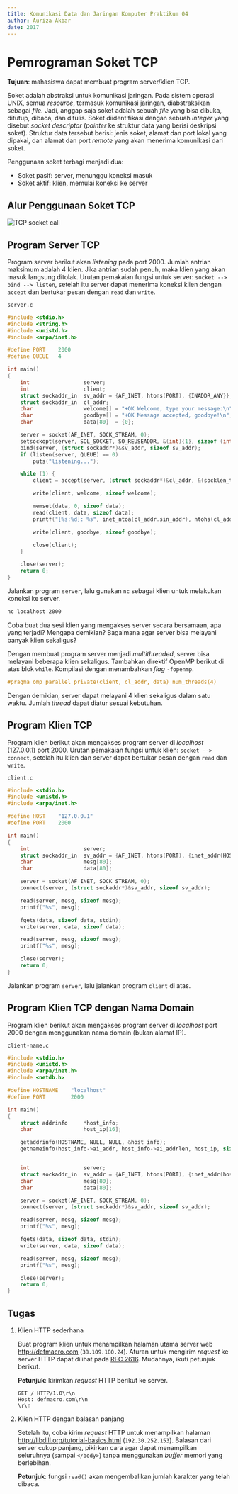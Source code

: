 ```yaml
---
title: Komunikasi Data dan Jaringan Komputer Praktikum 04
author: Auriza Akbar
date: 2017
---
```


# Pemrograman Soket TCP

**Tujuan**: mahasiswa dapat membuat program server/klien TCP.

Soket adalah abstraksi untuk komunikasi jaringan. Pada sistem operasi UNIX,
semua *resource*, termasuk komunikasi jaringan, diabstraksikan sebagai *file*.
Jadi, anggap saja soket adalah sebuah *file* yang bisa dibuka, ditutup,
dibaca, dan ditulis. Soket diidentifikasi dengan sebuah _integer_ yang
disebut _socket descriptor_ (*pointer* ke struktur data yang berisi deskripsi
soket). Struktur data tersebut berisi: jenis soket, alamat dan port lokal yang
dipakai, dan alamat dan port _remote_ yang akan menerima komunikasi dari soket.

Penggunaan soket terbagi menjadi dua:

- Soket pasif: server, menunggu koneksi masuk
- Soket aktif: klien, memulai koneksi ke server


## Alur Penggunaan Soket TCP

![TCP socket call](etc/4/socket-tcp.png)



## Program Server TCP

Program server berikut akan *listening* pada port 2000.
Jumlah antrian maksimum adalah 4 klien.
Jika antrian sudah penuh, maka klien yang akan masuk langsung ditolak.
Urutan pemakaian fungsi untuk server: `socket --> bind --> listen`, setelah itu
server dapat menerima koneksi klien dengan `accept` dan bertukar pesan dengan
`read` dan `write`.

`server.c`

```c
#include <stdio.h>
#include <string.h>
#include <unistd.h>
#include <arpa/inet.h>

#define PORT    2000
#define QUEUE   4

int main()
{
    int                 server;
    int                 client;
    struct sockaddr_in  sv_addr = {AF_INET, htons(PORT), {INADDR_ANY}};
    struct sockaddr_in  cl_addr;
    char                welcome[] = "+OK Welcome, type your message:\n";
    char                goodbye[] = "+OK Message accepted, goodbye!\n";
    char                data[80]  = {0};

    server = socket(AF_INET, SOCK_STREAM, 0);
    setsockopt(server, SOL_SOCKET, SO_REUSEADDR, &(int){1}, sizeof (int));
    bind(server, (struct sockaddr*)&sv_addr, sizeof sv_addr);
    if (listen(server, QUEUE) == 0)
        puts("listening...");

    while (1) {
        client = accept(server, (struct sockaddr*)&cl_addr, &(socklen_t){sizeof cl_addr});

        write(client, welcome, sizeof welcome);

        memset(data, 0, sizeof data);
        read(client, data, sizeof data);
        printf("[%s:%d]: %s", inet_ntoa(cl_addr.sin_addr), ntohs(cl_addr.sin_port), data);

        write(client, goodbye, sizeof goodbye);

        close(client);
    }

    close(server);
    return 0;
}
```

Jalankan program `server`, lalu gunakan `nc` sebagai klien untuk melakukan
koneksi ke server.

```bash
nc localhost 2000
```

Coba buat dua sesi klien yang mengakses server secara bersamaan, apa yang
terjadi? Mengapa demikian? Bagaimana agar server bisa melayani banyak klien
sekaligus?

Dengan membuat program server menjadi *multithreaded*, server bisa melayani
beberapa klien sekaligus. Tambahkan direktif OpenMP berikut di atas blok `while`.
Kompilasi dengan menambahkan *flag* `-fopenmp`.

~~~c
#pragma omp parallel private(client, cl_addr, data) num_threads(4)
~~~

Dengan demikian, server dapat melayani 4 klien sekaligus dalam satu waktu.
Jumlah *thread* dapat diatur sesuai kebutuhan.

## Program Klien TCP

Program klien berikut akan mengakses program server di *localhost* (127.0.0.1)
port 2000.
Urutan pemakaian fungsi untuk klien: `socket --> connect`, setelah itu klien dan server dapat
bertukar pesan dengan `read` dan `write`.

`client.c`

```c
#include <stdio.h>
#include <unistd.h>
#include <arpa/inet.h>

#define HOST    "127.0.0.1"
#define PORT    2000

int main()
{
    int                 server;
    struct sockaddr_in  sv_addr = {AF_INET, htons(PORT), {inet_addr(HOST)}};
    char                mesg[80];
    char                data[80];

    server = socket(AF_INET, SOCK_STREAM, 0);
    connect(server, (struct sockaddr*)&sv_addr, sizeof sv_addr);

    read(server, mesg, sizeof mesg);
    printf("%s", mesg);

    fgets(data, sizeof data, stdin);
    write(server, data, sizeof data);

    read(server, mesg, sizeof mesg);
    printf("%s", mesg);

    close(server);
    return 0;
}
```

Jalankan program `server`, lalu jalankan program `client` di atas.


## Program Klien TCP dengan Nama Domain

Program klien berikut akan mengakses program server di *localhost*
port 2000 dengan menggunakan nama domain (bukan alamat IP).

`client-name.c`

```c
#include <stdio.h>
#include <unistd.h>
#include <arpa/inet.h>
#include <netdb.h>

#define HOSTNAME    "localhost"
#define PORT        2000

int main()
{
    struct addrinfo     *host_info;
    char                host_ip[16];

    getaddrinfo(HOSTNAME, NULL, NULL, &host_info);
    getnameinfo(host_info->ai_addr, host_info->ai_addrlen, host_ip, sizeof(host_ip), NULL, 0, NI_NUMERICHOST);


    int                 server;
    struct sockaddr_in  sv_addr = {AF_INET, htons(PORT), {inet_addr(host_ip)}};
    char                mesg[80];
    char                data[80];

    server = socket(AF_INET, SOCK_STREAM, 0);
    connect(server, (struct sockaddr*)&sv_addr, sizeof sv_addr);

    read(server, mesg, sizeof mesg);
    printf("%s", mesg);

    fgets(data, sizeof data, stdin);
    write(server, data, sizeof data);

    read(server, mesg, sizeof mesg);
    printf("%s", mesg);

    close(server);
    return 0;
}
```


## Tugas

1. Klien HTTP sederhana

    Buat program klien untuk menampilkan halaman utama server web <http://defmacro.com> (`38.109.180.24`).
    Aturan untuk mengirim *request* ke server HTTP dapat dilihat pada [RFC 2616](https://tools.ietf.org/html/rfc2616).
    Mudahnya, ikuti petunjuk berikut.

    **Petunjuk**: kirimkan *request* HTTP berikut ke server.

    ```
    GET / HTTP/1.0\r\n
    Host: defmacro.com\r\n
    \r\n
    ```

2. Klien HTTP dengan balasan panjang

    Setelah itu, coba kirim *request* HTTP untuk menampilkan halaman <http://libdill.org/tutorial-basics.html> (`192.30.252.153`).
    Balasan dari server cukup panjang, pikirkan cara agar dapat menampilkan seluruhnya (sampai `</body>`) tanpa menggunakan *buffer* memori yang berlebihan.

    **Petunjuk**: fungsi `read()` akan mengembalikan jumlah karakter yang telah dibaca.
